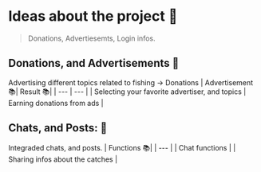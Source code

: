 # Ideas about the project 🐠
> Donations, Advertiesemts, Login infos.

## Donations, and Advertisements 📑
Advertising different topics related to fishing -> Donations
| Advertisement 📚| Result 📚|
|      ---      |  ---   |
| Selecting your favorite advertiser, and topics    |  Earning donations from ads   |
## Chats, and Posts: 💬
Integraded chats, and posts.
| Functions 📚|
|    ---    |
| Chat functions |
| Sharing infos about the catches |
